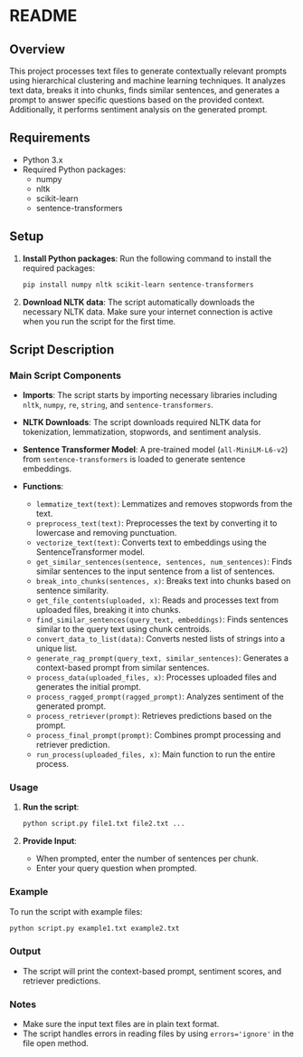 # README

## Overview

This project processes text files to generate contextually relevant prompts using hierarchical clustering and machine learning techniques. It analyzes text data, breaks it into chunks, finds similar sentences, and generates a prompt to answer specific questions based on the provided context. Additionally, it performs sentiment analysis on the generated prompt.

## Requirements

- Python 3.x
- Required Python packages:
  - numpy
  - nltk
  - scikit-learn
  - sentence-transformers

## Setup

1. **Install Python packages**:
   Run the following command to install the required packages:
   ```sh
   pip install numpy nltk scikit-learn sentence-transformers
   ```

2. **Download NLTK data**:
   The script automatically downloads the necessary NLTK data. Make sure your internet connection is active when you run the script for the first time.

## Script Description

### Main Script Components

- **Imports**:
  The script starts by importing necessary libraries including `nltk`, `numpy`, `re`, `string`, and `sentence-transformers`.

- **NLTK Downloads**:
  The script downloads required NLTK data for tokenization, lemmatization, stopwords, and sentiment analysis.

- **Sentence Transformer Model**:
  A pre-trained model (`all-MiniLM-L6-v2`) from `sentence-transformers` is loaded to generate sentence embeddings.

- **Functions**:
  - `lemmatize_text(text)`: Lemmatizes and removes stopwords from the text.
  - `preprocess_text(text)`: Preprocesses the text by converting it to lowercase and removing punctuation.
  - `vectorize_text(text)`: Converts text to embeddings using the SentenceTransformer model.
  - `get_similar_sentences(sentence, sentences, num_sentences)`: Finds similar sentences to the input sentence from a list of sentences.
  - `break_into_chunks(sentences, x)`: Breaks text into chunks based on sentence similarity.
  - `get_file_contents(uploaded, x)`: Reads and processes text from uploaded files, breaking it into chunks.
  - `find_similar_sentences(query_text, embeddings)`: Finds sentences similar to the query text using chunk centroids.
  - `convert_data_to_list(data)`: Converts nested lists of strings into a unique list.
  - `generate_rag_prompt(query_text, similar_sentences)`: Generates a context-based prompt from similar sentences.
  - `process_data(uploaded_files, x)`: Processes uploaded files and generates the initial prompt.
  - `process_ragged_prompt(ragged_prompt)`: Analyzes sentiment of the generated prompt.
  - `process_retriever(prompt)`: Retrieves predictions based on the prompt.
  - `process_final_prompt(prompt)`: Combines prompt processing and retriever prediction.
  - `run_process(uploaded_files, x)`: Main function to run the entire process.

### Usage

1. **Run the script**:
   ```sh
   python script.py file1.txt file2.txt ...
   ```

2. **Provide Input**:
   - When prompted, enter the number of sentences per chunk.
   - Enter your query question when prompted.

### Example

To run the script with example files:
```sh
python script.py example1.txt example2.txt
```

### Output

- The script will print the context-based prompt, sentiment scores, and retriever predictions.

### Notes

- Make sure the input text files are in plain text format.
- The script handles errors in reading files by using `errors='ignore'` in the file open method.